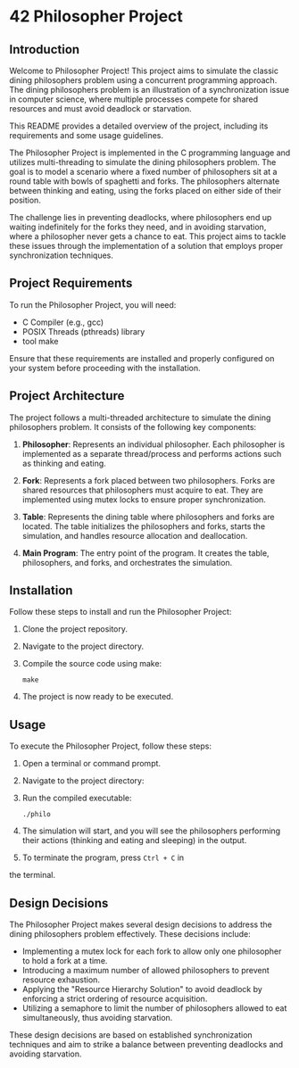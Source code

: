 # 42 Philosopher Project

## Introduction

Welcome to Philosopher Project! This project aims to simulate the classic dining philosophers problem using a concurrent programming approach. The dining philosophers problem is an illustration of a synchronization issue in computer science, where multiple processes compete for shared resources and must avoid deadlock or starvation.

This README provides a detailed overview of the project, including its requirements and some usage guidelines.

The Philosopher Project is implemented in the C programming language and utilizes multi-threading to simulate the dining philosophers problem. The goal is to model a scenario where a fixed number of philosophers sit at a round table with bowls of spaghetti and forks. The philosophers alternate between thinking and eating, using the forks placed on either side of their position.

The challenge lies in preventing deadlocks, where philosophers end up waiting indefinitely for the forks they need, and in avoiding starvation, where a philosopher never gets a chance to eat. This project aims to tackle these issues through the implementation of a solution that employs proper synchronization techniques.

## Project Requirements

To run the Philosopher Project, you will need:

- C Compiler (e.g., gcc)
- POSIX Threads (pthreads) library
- tool make 

Ensure that these requirements are installed and properly configured on your system before proceeding with the installation.

## Project Architecture

The project follows a multi-threaded architecture to simulate the dining philosophers problem. It consists of the following key components:

1. **Philosopher**: Represents an individual philosopher. Each philosopher is implemented as a separate thread/process and performs actions such as thinking and eating.

2. **Fork**: Represents a fork placed between two philosophers. Forks are shared resources that philosophers must acquire to eat. They are implemented using mutex locks to ensure proper synchronization.

3. **Table**: Represents the dining table where philosophers and forks are located. The table initializes the philosophers and forks, starts the simulation, and handles resource allocation and deallocation.

4. **Main Program**: The entry point of the program. It creates the table, philosophers, and forks, and orchestrates the simulation.

## Installation

Follow these steps to install and run the Philosopher Project:

1. Clone the project repository.

2. Navigate to the project directory. 

3. Compile the source code using make:

   ```
   make 
   ```

4. The project is now ready to be executed.

## Usage

To execute the Philosopher Project, follow these steps:

1. Open a terminal or command prompt.

2. Navigate to the project directory:

3. Run the compiled executable:

   ```
   ./philo
   ```

4. The simulation will start, and you will see the philosophers performing their actions (thinking and eating and sleeping) in the output.

5. To terminate the program, press `Ctrl + C` in

 the terminal.

## Design Decisions

The Philosopher Project makes several design decisions to address the dining philosophers problem effectively. These decisions include:

- Implementing a mutex lock for each fork to allow only one philosopher to hold a fork at a time.
- Introducing a maximum number of allowed philosophers to prevent resource exhaustion.
- Applying the "Resource Hierarchy Solution" to avoid deadlock by enforcing a strict ordering of resource acquisition.
- Utilizing a semaphore to limit the number of philosophers allowed to eat simultaneously, thus avoiding starvation.

These design decisions are based on established synchronization techniques and aim to strike a balance between preventing deadlocks and avoiding starvation.
